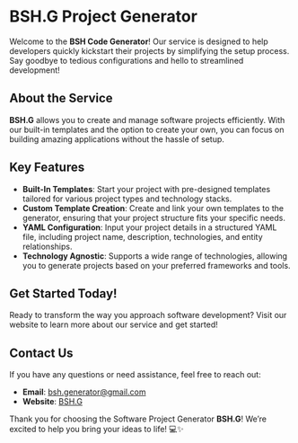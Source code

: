 # BSH.G Project Generator

Welcome to the **BSH Code Generator**! Our service is designed to help developers quickly kickstart their projects by simplifying the setup process. Say goodbye to tedious configurations and hello to streamlined development!

## About the Service

**BSH.G** allows you to create and manage software projects efficiently. With our built-in templates and the option to create your own, you can focus on building amazing applications without the hassle of setup.

## Key Features

- **Built-In Templates**: Start your project with pre-designed templates tailored for various project types and technology stacks.
- **Custom Template Creation**: Create and link your own templates to the generator, ensuring that your project structure fits your specific needs.
- **YAML Configuration**: Input your project details in a structured YAML file, including project name, description, technologies, and entity relationships.
- **Technology Agnostic**: Supports a wide range of technologies, allowing you to generate projects based on your preferred frameworks and tools.

## Get Started Today!

Ready to transform the way you approach software development? Visit our website to learn more about our service and get started!

## Contact Us

If you have any questions or need assistance, feel free to reach out:

- **Email**: [bsh.generator@gmail.com](mailto:bsh.generator@gmail.com)
- **Website**: [BSH.G](https://wwww.bshgen.com)

Thank you for choosing the Software Project Generator **BSH.G**! We’re excited to help you bring your ideas to life! 💻✨
